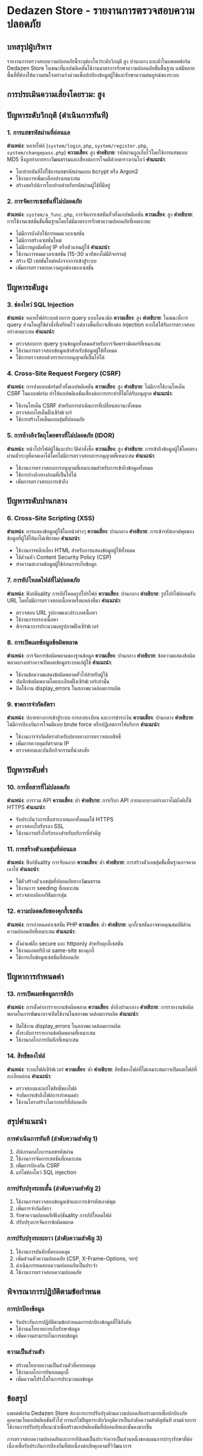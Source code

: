 # Dedazen Store - รายงานการตรวจสอบความปลอดภัย

## บทสรุปผู้บริหาร
รายงานการตรวจสอบความปลอดภัยนี้ระบุช่องโหว่ระดับวิกฤติ สูง ปานกลาง และต่ำในแพลตฟอร์ม Dedazen Store ในขณะที่แอปพลิเคชันใช้งานมาตรการรักษาความปลอดภัยขั้นพื้นฐาน แต่มีหลายพื้นที่ที่ต้องให้ความสนใจอย่างเร่งด่วนเพื่อปกป้องข้อมูลผู้ใช้และรักษาความสมบูรณ์ของระบบ

## การประเมินความเสี่ยงโดยรวม: สูง

## ปัญหาระดับวิกฤติ (ดำเนินการทันที)

### 1. การแฮชรหัสผ่านที่อ่อนแอ
**ตำแหน่ง**: หลายไฟล์ (`system/login.php`, `system/register.php`, `system/changepass.php`)
**ความเสี่ยง**: สูง
**คำอธิบาย**: รหัสผ่านถูกเก็บไว้โดยใช้การแฮชแบบ MD5 ซึ่งถูกทำลายทางวัฒนธรรมและเสี่ยงต่อการโจมตีด้วยตารางเรนโบว์
**คำแนะนำ**: 
- โยกย้ายทันทีไปใช้การแฮชรหัสผ่านแบบ bcrypt หรือ Argon2
- ใช้งานการเพิ่มเกลืออย่างเหมาะสม
- สร้างสคริปต์การโยกย้ายสำหรับรหัสผ่านผู้ใช้ที่มีอยู่

### 2. การจัดการเซสชันที่ไม่ปลอดภัย
**ตำแหน่ง**: `system/a_func.php`, การจัดการเซสชันทั่วทั้งแอปพลิเคชัน
**ความเสี่ยง**: สูง
**คำอธิบาย**: การใช้งานเซสชันขั้นพื้นฐานโดยไม่มีมาตรการรักษาความปลอดภัยที่เหมาะสม:
- ไม่มีการบังคับใช้การหมดเวลาเซสชัน
- ไม่มีการสร้างเซสชันใหม่
- ไม่มีการผูกมัดที่อยู่ IP หรือตัวแทนผู้ใช้
**คำแนะนำ**:
- ใช้งานการหมดเวลาเซสชัน (15-30 นาทีของไม่มีกิจกรรม)
- สร้าง ID เซสชันใหม่หลังจากการเข้าสู่ระบบ
- เพิ่มการตรวจสอบความถูกต้องของเซสชัน

## ปัญหาระดับสูง

### 3. ช่องโหว่ SQL Injection
**ตำแหน่ง**: หลายไฟล์ระบบด้วยการ query แบบไดนามิก
**ความเสี่ยง**: สูง
**คำอธิบาย**: ในขณะที่การ query ส่วนใหญ่ใช้คำสั่งที่เตรียมไว้ แต่บางพื้นที่อาจเสี่ยงต่อ injection หากไม่ได้รับการตรวจสอบอย่างเหมาะสม
**คำแนะนำ**:
- ตรวจสอบการ query ฐานข้อมูลทั้งหมดสำหรับการจัดพารามิเตอร์ที่เหมาะสม
- ใช้งานการตรวจสอบข้อมูลเข้าสำหรับข้อมูลผู้ใช้ทั้งหมด
- ใช้การตรวจสอบด้วยรายการอนุญาตที่เป็นไปได้

### 4. Cross-Site Request Forgery (CSRF)
**ตำแหน่ง**: การส่งแบบฟอร์มทั่วทั้งแอปพลิเคชัน
**ความเสี่ยง**: สูง
**คำอธิบาย**: ไม่มีการใช้งานโทเค็น CSRF ในแบบฟอร์ม ทำให้แอปพลิเคชันเสี่ยงต่อการกระทำที่ไม่ได้รับอนุญาต
**คำแนะนำ**:
- ใช้งานโทเค็น CSRF สำหรับการดำเนินการที่เปลี่ยนสถานะทั้งหมด
- ตรวจสอบโทเค็นฝั่งเซิร์ฟเวอร์
- ใช้การสร้างโทเค็นแบบสุ่มที่ปลอดภัย

### 5. การอ้างอิงวัตถุโดยตรงที่ไม่ปลอดภัย (IDOR)
**ตำแหน่ง**: หน้าโปรไฟล์ผู้ใช้และประวัติคำสั่งซื้อ
**ความเสี่ยง**: สูง
**คำอธิบาย**: การเข้าถึงข้อมูลผู้ใช้โดยตรงผ่านตัวระบุที่คาดเดาได้โดยไม่มีการตรวจสอบการอนุญาตที่เหมาะสม
**คำแนะนำ**:
- ใช้งานการตรวจสอบการอนุญาตที่เหมาะสมสำหรับการเข้าถึงข้อมูลทั้งหมด
- ใช้การอ้างอิงทางอ้อมที่เป็นไปได้
- เพิ่มการตรวจสอบการเข้าถึง

## ปัญหาระดับปานกลาง

### 6. Cross-Site Scripting (XSS)
**ตำแหน่ง**: การแสดงข้อมูลผู้ใช้ในหน้าต่างๆ
**ความเสี่ยง**: ปานกลาง
**คำอธิบาย**: การเข้ารหัสเอาต์พุตของข้อมูลที่ผู้ใช้ให้มาไม่เพียงพอ
**คำแนะนำ**:
- ใช้งานการหลีกเลี่ยง HTML สำหรับการแสดงข้อมูลผู้ใช้ทั้งหมด
- ใช้ส่วนหัว Content Security Policy (CSP)
- ทำความสะอาดข้อมูลผู้ใช้ก่อนการเก็บข้อมูล

### 7. การอัปโหลดไฟล์ที่ไม่ปลอดภัย
**ตำแหน่ง**: ฟังก์ชันality การอัปโหลดรูปโปรไฟล์
**ความเสี่ยง**: ปานกลาง
**คำอธิบาย**: รูปโปรไฟล์ยอมรับ URL โดยไม่มีการตรวจสอบเนื้อหาหรือแหล่งที่มา
**คำแนะนำ**:
- ตรวจสอบ URL รูปภาพและประเภทเนื้อหา
- ใช้งานการกรองเนื้อหา
- พิจารณาการประมวลผลรูปภาพฝั่งเซิร์ฟเวอร์

### 8. การเปิดเผยข้อมูลข้อผิดพลาด
**ตำแหน่ง**: การจัดการข้อผิดพลาดของฐานข้อมูล
**ความเสี่ยง**: ปานกลาง
**คำอธิบาย**: ข้อความแสดงข้อผิดพลาดบางอย่างอาจเปิดเผยข้อมูลระบบแก่ผู้ใช้
**คำแนะนำ**:
- ใช้งานข้อความแสดงข้อผิดพลาดทั่วไปสำหรับผู้ใช้
- บันทึกข้อผิดพลาดโดยละเอียดฝั่งเซิร์ฟเวอร์เท่านั้น
- ปิดใช้งาน display_errors ในสภาพแวดล้อมการผลิต

### 9. ขาดการจำกัดอัตรา
**ตำแหน่ง**: ปลายทางการเข้าสู่ระบบ การลงทะเบียน และการชำระเงิน
**ความเสี่ยง**: ปานกลาง
**คำอธิบาย**: ไม่มีการป้องกันการโจมตีแบบ brute force หรือปฏิเสธการให้บริการ
**คำแนะนำ**:
- ใช้งานการจำกัดอัตราสำหรับปลายทางการตรวจสอบสิทธิ์
- เพิ่มการควบคุมอัตราตาม IP
- ตรวจสอบและบันทึกกิจกรรมที่น่าสงสัย

## ปัญหาระดับต่ำ

### 10. การสื่อสารที่ไม่ปลอดภัย
**ตำแหน่ง**: การรวม API
**ความเสี่ยง**: ต่ำ
**คำอธิบาย**: การเรียก API ภายนอกบางอย่างอาจไม่บังคับใช้ HTTPS
**คำแนะนำ**:
- รับประกันว่าการสื่อสารภายนอกทั้งหมดใช้ HTTPS
- ตรวจสอบใบรับรอง SSL
- ใช้งานการตรึงใบรับรองสำหรับบริการที่สำคัญ

### 11. การสร้างตัวเลขสุ่มที่อ่อนแอ
**ตำแหน่ง**: ฟังก์ชันality การจับฉลาก
**ความเสี่ยง**: ต่ำ
**คำอธิบาย**: การสร้างตัวเลขสุ่มขั้นพื้นฐานอาจคาดเดาได้
**คำแนะนำ**:
- ใช้ตัวสร้างตัวเลขสุ่มที่ปลอดภัยทางวัฒนธรรม
- ใช้งานการ seeding ที่เหมาะสม
- ตรวจสอบอัลกอริธึมการสุ่ม

### 12. ความปลอดภัยของคุกกี้เซสชัน
**ตำแหน่ง**: การกำหนดค่าเซสชัน PHP
**ความเสี่ยง**: ต่ำ
**คำอธิบาย**: คุกกี้เซสชันอาจขาดคุณสมบัติด้านความปลอดภัยที่เหมาะสม
**คำแนะนำ**:
- ตั้งค่าแฟล็ก secure และ httponly สำหรับคุกกี้เซสชัน
- ใช้งานแอตทริบิวต์ same-site ของคุกกี้
- ใช้การเก็บข้อมูลเซสชันที่ปลอดภัย

## ปัญหาการกำหนดค่า

### 13. การเปิดเผยข้อมูลการดีบัก
**ตำแหน่ง**: การตั้งค่าการรายงานข้อผิดพลาด
**ความเสี่ยง**: ต่ำถึงปานกลาง
**คำอธิบาย**: การรายงานข้อผิดพลาดในการพัฒนาอาจเปิดใช้งานในสภาพแวดล้อมการผลิต
**คำแนะนำ**:
- ปิดใช้งาน display_errors ในสภาพแวดล้อมการผลิต
- ตั้งระดับการรายงานข้อผิดพลาดที่เหมาะสม
- ใช้งานกลไกการบันทึกที่เหมาะสม

### 14. สิทธิ์ของไฟล์
**ตำแหน่ง**: ระบบไฟล์เซิร์ฟเวอร์
**ความเสี่ยง**: ต่ำ
**คำอธิบาย**: สิทธิ์ของไฟล์ที่ไม่เหมาะสมอาจเปิดเผยไฟล์ที่ละเอียดอ่อน
**คำแนะนำ**:
- ตรวจสอบและแก้ไขสิทธิ์ของไฟล์
- จำกัดการเข้าถึงไฟล์การกำหนดค่า
- ใช้งานโครงสร้างไดเรกทอรีที่ปลอดภัย

## สรุปคำแนะนำ

### การดำเนินการทันที (ลำดับความสำคัญ 1)
1. อัปเกรดกลไกการแฮชรหัสผ่าน
2. ใช้งานการจัดการเซสชันที่เหมาะสม
3. เพิ่มการป้องกัน CSRF
4. แก้ไขช่องโหว่ SQL injection

### การปรับปรุงระยะสั้น (ลำดับความสำคัญ 2)
1. ใช้งานการตรวจสอบข้อมูลเข้าและการเข้ารหัสเอาต์พุต
2. เพิ่มการจำกัดอัตรา
3. รักษาความปลอดภัยฟังก์ชันality การอัปโหลดไฟล์
4. ปรับปรุงการจัดการข้อผิดพลาด

### การปรับปรุงระยะยาว (ลำดับความสำคัญ 3)
1. ใช้งานการบันทึกที่ครอบคลุม
2. เพิ่มส่วนหัวความปลอดภัย (CSP, X-Frame-Options, ฯลฯ)
3. ดำเนินการทดสอบความปลอดภัยเป็นประจำ
4. ใช้งานการตรวจสอบความปลอดภัย

## พิจารณาการปฏิบัติตามข้อกำหนด

### การปกป้องข้อมูล
- รับประกันการปฏิบัติตามข้อกำหนดการปกป้องข้อมูลที่ใช้บังคับ
- ใช้งานนโยบายการเก็บรักษาข้อมูล
- เพิ่มความสามารถในการลบข้อมูล

### ความเป็นส่วนตัว
- สร้างนโยบายความเป็นส่วนตัวที่ครอบคลุม
- ใช้งานกลไกการยินยอมคุกกี้
- เพิ่มความโปร่งใสในการประมวลผลข้อมูล

## ข้อสรุป
แพลตฟอร์ม Dedazen Store ต้องการการปรับปรุงด้านความปลอดภัยอย่างมากเพื่อปกป้องภัยคุกคามเว็บแอปพลิเคชันทั่วไป การแก้ไขปัญหาระดับวิกฤติควรเป็นลำดับความสำคัญทันที ตามด้วยการใช้งานการปรับปรุงที่แนะนำเพื่อสร้างแอปพลิเคชันที่ปลอดภัยและมั่นคงมากขึ้น

การตรวจสอบความปลอดภัยและการอัปเดตเป็นประจำควรเป็นส่วนหนึ่งของแผนการบำรุงรักษาที่ต่อเนื่องเพื่อรับประกันการป้องกันที่ต่อเนื่องต่อภัยคุกคามที่วิวัฒนาการ
